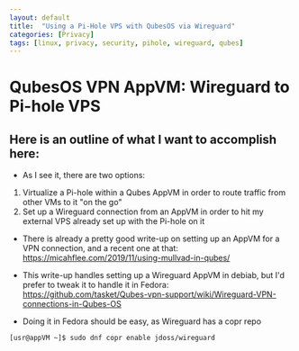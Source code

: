 ```yaml
---
layout: default
title:  "Using a Pi-Hole VPS with QubesOS via Wireguard"
categories: [Privacy]
tags: [linux, privacy, security, pihole, wireguard, qubes]
---
```


# QubesOS VPN AppVM: Wireguard to Pi-hole VPS

## Here is an outline of what I want to accomplish here:

- As I see it, there are two options:
1. Virtualize a Pi-hole within a Qubes AppVM in order to route traffic from other VMs to it "on the go"
2. Set up a Wireguard connection from an AppVM in order to hit my external VPS already set up with the Pi-hole on it

- There is already a pretty good write-up on setting up an AppVM for a VPN connection, and a recent one at that: https://micahflee.com/2019/11/using-mullvad-in-qubes/

- This write-up handles setting up a Wireguard AppVM in debiab, but I'd prefer to tweak it to handle it in Fedora: https://github.com/tasket/Qubes-vpn-support/wiki/Wireguard-VPN-connections-in-Qubes-OS

- Doing it in Fedora should be easy, as Wireguard has a copr repo 
```console
[usr@appVM ~]$ sudo dnf copr enable jdoss/wireguard
```
